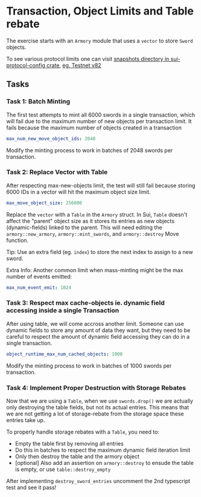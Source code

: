 # Transaction, Object Limits and Table rebate

The exercise starts with an `Armory` module that uses a `vector` to store `Sword` objects.

To see various protocol limits one can visit [snapshots directory in sui-protocol-config crate](https://github.com/MystenLabs/sui/blob/main/crates/sui-protocol-config/src/snapshots),
[eg. Testnet v82](https://github.com/MystenLabs/sui/blob/main/crates/sui-protocol-config/src/snapshots/sui_protocol_config__test__Testnet_version_82.snap)

## Tasks

### Task 1: Batch Minting
The first test attempts to mint all 6000 swords in a single transaction, which will fail due to the maximum number of new objects per transaction limit.
It fails because the maximum number of objects created in a transaction
```yaml
max_num_new_move_object_ids: 2048
```

Modify the minting process to work in batches of 2048 swords per transaction.

### Task 2: Replace Vector with Table
After respecting max-new-objects limit, the test will still fail because storing 6000 IDs in a vector will hit the maximum object size limit.
```yaml
max_move_object_size: 256000
```

Replace the `vector` with a `Table` in the `Armory` struct.
In Sui, `Table` doesn't affect the "parent" object size as it stores its entries as new objects (dynamic-fields) linked to the parent.
This will need editing the `armory::new_armory`, `armory::mint_swords`, and `armory::destroy` Move function.

Tip: Use an extra field (eg. `index`) to store the next index to assign to a new sword.

Extra Info: Another common limit when mass-minting might be the max number of events emitted:
```yaml
max_num_event_emit: 1024
```

### Task 3: Respect max cache-objects ie. dynamic field accessing inside a single Transaction
After using table, we will come accross another limit. Someone can use dynamic fields to store any amount of data they want,
but they need to be careful to respect the amount of dynamic field accessing they can do in a single transaction.
```yaml
object_runtime_max_num_cached_objects: 1000
```

Modify the minting process to work in batches of 1000 swords per transaction.

### Task 4: Implement Proper Destruction with Storage Rebates
Now that we are using a `Table`, when we use `swords.drop()` we are actually only destroying the table fields, but not its actual entries.
This means that we are not getting a lot of storage-rebate from the storage space these entries take up.

To properly handle storage rebates with a `Table`, you need to:
   - Empty the table first by removing all entries
   - Do this in batches to respect the maximum dynamic field iteration limit
   - Only then destroy the table and the armory object
   - [optional] Also add an assertion on `armory::destroy` to ensude the table is empty, or use `table::destroy_empty`

After implementing `destroy_sword_entries` uncomment the 2nd typescript test and see it pass!

